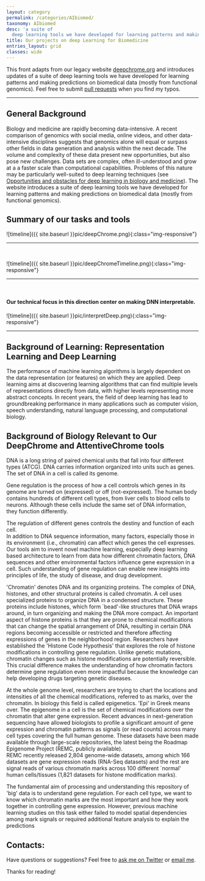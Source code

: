 ```yaml
---
layout: category
permalink: /categories/AIbiomed/
taxonomy: AIbiomed
desc: 'a suite of
  deep learning tools we have developed for learning patterns and making predictions from data sets in biomedicine. '
title: Our projects on deep Learning for Biomedicine
entries_layout: grid
classes: wide
---
```


<div>
  This front adapts from our legacy website <a href="http://deepchrome.org/">deepchrome.org</a> and introduces updates of a suite of
    deep learning tools we have developed for learning patterns and making predictions on biomedical data (mostly from functional genomics).
    Feel free to submit <a href="https://github.com/QData/deep4biomed-web">pull requests</a> when you find my typos.

</div>

<hr>



## General Background 

Biology and medicine are rapidly becoming data-intensive. A recent comparison of genomics with social media, online videos, and other data-intensive disciplines suggests that genomics alone will equal or surpass other fields in data generation and analysis within the next decade.  The volume and complexity of these data present new opportunities, but also pose new challenges. Data sets are complex, often ill-understood and grow at a a faster scale than computational capabilities.  Problems of this nature may be particularly well-suited to deep learning techniques (see [Opportunities and obstacles for deep learning in biology and medicine](https://royalsocietypublishing.org/doi/full/10.1098/rsif.2017.0387)). The website  introduces a suite of deep learning tools we have developed for learning patterns and making predictions on biomedical data (mostly from functional genomics).


## Summary of our tasks and tools 

![timeline]({{ site.baseurl }}pic/deepChrome.png){:class="img-responsive"}

<hr>
<br>


![timeline]({{ site.baseurl }}pic/deepChromeTimeline.png){:class="img-responsive"}


<hr>
<br>

#### Our technical focus in this direction center on making DNN interpretable. 

![timeline]({{ site.baseurl }}pic/interpretDeep.png){:class="img-responsive"}


<hr>



## Background of Learning: Representation Learning and Deep Learning

The performance of machine learning algorithms is largely dependent on the
 data representation (or features) on which they are
applied. Deep learning aims at discovering learning algorithms that can
find multiple levels of representations directly from data, with higher
levels representing more abstract concepts. In recent years,
the field of deep learning has lead to groundbreaking performance in many applications such as computer vision, speech understanding, natural language processing, and computational biology.

## Background of Biology Relevant to Our DeepChrome and AttentiveChrome tools

DNA is a long string of paired chemical units that fall into four different types (ATCG). DNA carries information organized into units such as genes. The set of DNA in a cell is called its genome.

Gene regulation is the process of how a cell controls which genes in its genome are turned on (expressed) or off (not-expressed). The human body contains hundreds of different cell types, from liver cells to blood cells to neurons. Although these cells include the same set of DNA information, they function differently.

The regulation of different genes controls the destiny and function of each cell.  
In addition to DNA sequence information, many factors, especially those in its environment (i.e., chromatin) can affect which genes the cell expresses. Our tools aim to invent novel machine learning, especially deep learning based architecture to learn from data how different chromatin factors, DNA sequences and other environmental factors  influence gene expression in a cell.  Such understanding of gene regulation can enable new insights into principles of life, the study of disease, and drug development.


'Chromatin' denotes DNA and its organizing proteins.  The complex of DNA, histones, and other structural proteins is called chromatin. A cell uses specialized proteins to organize DNA in a condensed structure. These proteins include histones, which form `bead'-like structures that DNA wraps around, in turn organizing and making the DNA more compact. An important aspect of histone proteins is that they are prone to chemical modifications that can change the spatial arrangement of DNA, resulting in certain DNA regions becoming accessible or restricted and therefore affecting expressions of genes in the neighborhood region. Researchers have established the 'Histone Code Hypothesis' that explores the role of histone modifications  in
controlling gene regulation. Unlike genetic mutations, chromatin changes such as histone modifications are potentially reversible. This crucial difference makes the understanding of how chromatin factors determine gene regulation even more impactful because the knowledge can help developing drugs targeting genetic diseases.



At the whole genome level, researchers are trying to chart the locations and intensities of all the chemical modifications, referred to as marks, over the chromatin. In biology this field is called epigenetics. 'Epi' in Greek means over. The epigenome in a cell is the set of chemical modifications over the chromatin that alter gene expression.
Recent advances in next-generation sequencing have allowed biologists to profile a significant amount of gene expression and chromatin patterns as signals (or read counts) across many cell types covering the full human genome.
These datasets have been made available through large-scale repositories, the latest being the Roadmap Epigenome Project (REMC, publicly available).  
REMC recently released 2,804 genome-wide datasets, among which 166 datasets are gene expression reads (RNA-Seq datasets) and the rest are signal reads of various chromatin marks across 100 different `normal' human cells/tissues  (1,821 datasets for histone modification marks).


The fundamental aim of processing and understanding this repository of 'big' data is to understand gene regulation. For each cell type, we want to know which chromatin marks are the most important and how they work together in controlling gene expression.  However, previous machine learning studies on this task either failed to model spatial dependencies among mark signals or required additional feature analysis to explain the predictions



## Contacts:
Have questions or suggestions? Feel free to [ask me on Twitter](https://twitter.com/Qdatalab) or [email me](http://www.cs.virginia.edu/yanjun/).

Thanks for reading!


<!--


<hr> 

<h1> Blog Posts </h1>

<hr>

<div class="posts">

  {% for post in site.posts  %}

  <div class="post">
    <h1 class="post-title">
      <a href="{{ site.baseurl }}{{ post.url }}">
        {{ post.title }}
      </a>
    </h1>

    <span class="post-date">{{ post.date | date_to_string }}</span>

    {{ post.content }}
  </div>
  {% endfor %}
</div>
 -->